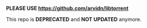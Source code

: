 **PLEASE USE https://github.com/arvidn/libtorrent**

This repo is **DEPRECATED** and **NOT UPDATED** anymore.
